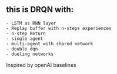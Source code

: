 this is DRQN with:
-
    - LSTM as RNN layer
    - Replay buffer with n-steps experiences
    - n-step Return
    - single agent
    - multi-agent with shared network
    - double dqn
    - dueling networks
  

Inspired by openAI baselines
